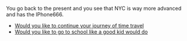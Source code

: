 You go back to the present and you see that NYC is way more advanced and has the IPhone666.

* [Would you like to continue your journey of time travel](../time-machine.md)
* [Would you like to go to school like a good kid would do](../../before-tm/school.md) 